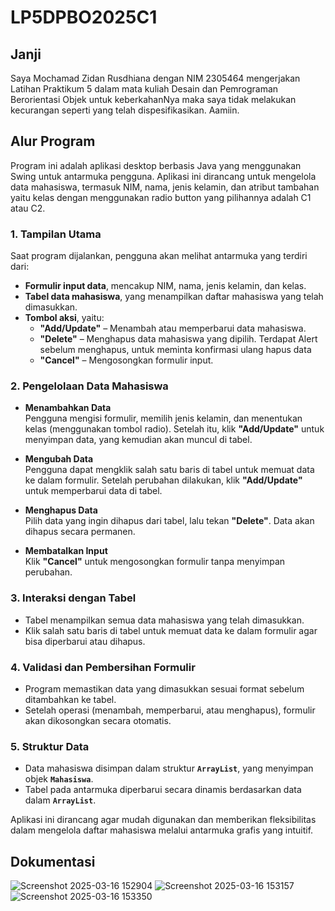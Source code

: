 # LP5DPBO2025C1

## Janji
Saya Mochamad Zidan Rusdhiana dengan NIM 2305464 mengerjakan Latihan Praktikum 5 dalam mata kuliah Desain dan Pemrograman Berorientasi Objek untuk keberkahanNya maka saya tidak melakukan kecurangan seperti yang telah dispesifikasikan. Aamiin.

## Alur Program  

Program ini adalah aplikasi desktop berbasis Java yang menggunakan Swing untuk antarmuka pengguna. Aplikasi ini dirancang untuk mengelola data mahasiswa, termasuk NIM, nama, jenis kelamin, dan atribut tambahan yaitu kelas dengan menggunakan radio button yang pilihannya adalah C1 atau C2.

### 1. Tampilan Utama  
Saat program dijalankan, pengguna akan melihat antarmuka yang terdiri dari:  
- **Formulir input data**, mencakup NIM, nama, jenis kelamin, dan kelas.  
- **Tabel data mahasiswa**, yang menampilkan daftar mahasiswa yang telah dimasukkan.  
- **Tombol aksi**, yaitu:  
  - **"Add/Update"** – Menambah atau memperbarui data mahasiswa.  
  - **"Delete"** – Menghapus data mahasiswa yang dipilih. Terdapat Alert sebelum menghapus, untuk meminta konfirmasi ulang hapus data
  - **"Cancel"** – Mengosongkan formulir input.  

### 2. Pengelolaan Data Mahasiswa  
- **Menambahkan Data**  
  Pengguna mengisi formulir, memilih jenis kelamin, dan menentukan kelas (menggunakan tombol radio). Setelah itu, klik **"Add/Update"** untuk menyimpan data, yang kemudian akan muncul di tabel.  

- **Mengubah Data**  
  Pengguna dapat mengklik salah satu baris di tabel untuk memuat data ke dalam formulir. Setelah perubahan dilakukan, klik **"Add/Update"** untuk memperbarui data di tabel.  

- **Menghapus Data**  
  Pilih data yang ingin dihapus dari tabel, lalu tekan **"Delete"**. Data akan dihapus secara permanen.  

- **Membatalkan Input**  
  Klik **"Cancel"** untuk mengosongkan formulir tanpa menyimpan perubahan.  

### 3. Interaksi dengan Tabel  
- Tabel menampilkan semua data mahasiswa yang telah dimasukkan.  
- Klik salah satu baris di tabel untuk memuat data ke dalam formulir agar bisa diperbarui atau dihapus.  

### 4. Validasi dan Pembersihan Formulir  
- Program memastikan data yang dimasukkan sesuai format sebelum ditambahkan ke tabel.  
- Setelah operasi (menambah, memperbarui, atau menghapus), formulir akan dikosongkan secara otomatis.  

### 5. Struktur Data  
- Data mahasiswa disimpan dalam struktur **`ArrayList`**, yang menyimpan objek **`Mahasiswa`**.  
- Tabel pada antarmuka diperbarui secara dinamis berdasarkan data dalam **`ArrayList`**.  

Aplikasi ini dirancang agar mudah digunakan dan memberikan fleksibilitas dalam mengelola daftar mahasiswa melalui antarmuka grafis yang intuitif.  


## Dokumentasi
![Screenshot 2025-03-16 152904](https://github.com/user-attachments/assets/4e94b858-99b2-436f-930a-ac891c159dd3)
![Screenshot 2025-03-16 153157](https://github.com/user-attachments/assets/c3f5146c-a329-4eb2-9988-9c60b4e4e7d9)
![Screenshot 2025-03-16 153350](https://github.com/user-attachments/assets/4d50ed5d-1d40-42d4-a34e-85e4516cce44)

